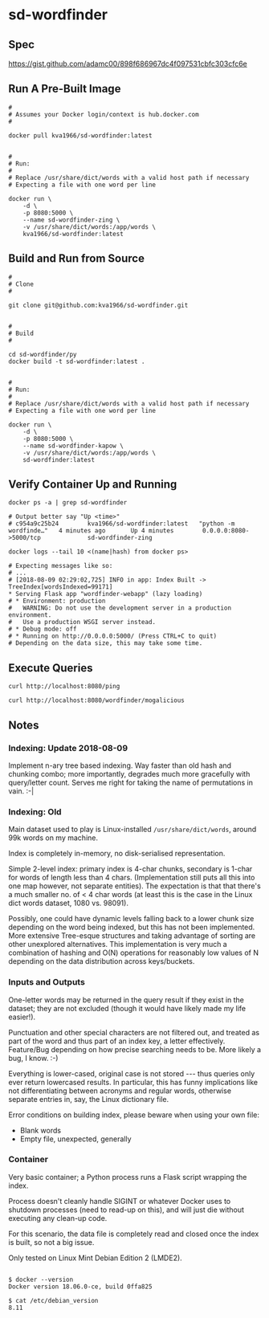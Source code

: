 # sd-wordfinder

## Spec

<https://gist.github.com/adamc00/898f686967dc4f097531cbfc303cfc6e>



## Run A Pre-Built Image

```
#
# Assumes your Docker login/context is hub.docker.com
#

docker pull kva1966/sd-wordfinder:latest


#
# Run:
# 
# Replace /usr/share/dict/words with a valid host path if necessary
# Expecting a file with one word per line

docker run \
    -d \
    -p 8080:5000 \
    --name sd-wordfinder-zing \
    -v /usr/share/dict/words:/app/words \
    kva1966/sd-wordfinder:latest

```

## Build and Run from Source

```
#
# Clone
#

git clone git@github.com:kva1966/sd-wordfinder.git


#
# Build
#

cd sd-wordfinder/py
docker build -t sd-wordfinder:latest .


#
# Run:
# 
# Replace /usr/share/dict/words with a valid host path if necessary
# Expecting a file with one word per line

docker run \
    -d \
    -p 8080:5000 \
    --name sd-wordfinder-kapow \
    -v /usr/share/dict/words:/app/words \
    sd-wordfinder:latest
```


## Verify Container Up and Running

```
docker ps -a | grep sd-wordfinder

# Output better say "Up <time>"
# c954a9c25b24        kva1966/sd-wordfinder:latest   "python -m wordfinde…"   4 minutes ago       Up 4 minutes        0.0.0.0:8080->5000/tcp             sd-wordfinder-zing

docker logs --tail 10 <(name|hash) from docker ps>

# Expecting messages like so:
# ...
# [2018-08-09 02:29:02,725] INFO in app: Index Built -> TreeIndex[wordsIndexed=99171]
* Serving Flask app "wordfinder-webapp" (lazy loading)
# * Environment: production
#   WARNING: Do not use the development server in a production environment.
#   Use a production WSGI server instead.
# * Debug mode: off
# * Running on http://0.0.0.0:5000/ (Press CTRL+C to quit)
# Depending on the data size, this may take some time.

```


## Execute Queries

```
curl http://localhost:8080/ping

curl http://localhost:8080/wordfinder/mogalicious

```


## Notes

### Indexing: Update 2018-08-09

Implement n-ary tree based indexing. Way faster than old hash and chunking
combo; more importantly, degrades much more gracefully with query/letter
count. Serves me right for taking the name of permutations in vain. :-|


### Indexing: Old

Main dataset used to play is Linux-installed `/usr/share/dict/words`, around
99k words on my machine.

Index is completely in-memory, no disk-serialised representation.

Simple 2-level index: primary index is 4-char chunks, secondary is 1-char for
words of length less than 4 chars. (Implementation still puts all this into one 
map however, not separate entities). The expectation is that that there's a much
smaller no. of < 4 char words (at least this is the case in the Linux dict words
dataset, 1080 vs. 98091). 

Possibly, one could have dynamic levels falling back to a lower chunk size 
depending on the word being indexed, but this has not been implemented. More
extensive Tree-esque structures and taking advantage of sorting are other
unexplored alternatives. This implementation is very much a combination of 
hashing and O(N) operations for reasonably low values of N depending on the 
data distribution across keys/buckets.

### Inputs and Outputs

One-letter words may be returned in the query result if they exist in the 
dataset; they are not excluded (though it would have likely made my life 
easier!).

Punctuation and other special characters are not filtered out, and treated as 
part of the word and thus part of an index key, a letter effectively. Feature/Bug 
depending on how precise searching needs to be. More likely a bug, I know. :-)

Everything is lower-cased, original case is not stored --- thus queries only 
ever return lowercased results. In particular, this has funny implications 
like not differentiating between acronyms and regular words, otherwise 
separate entries in, say, the Linux dictionary file.

Error conditions on building index, please beware when using your own file:

* Blank words
* Empty file, unexpected, generally


### Container

Very basic container; a Python process runs a Flask script wrapping the index.

Process doesn't cleanly handle SIGINT or whatever Docker uses to shutdown 
processes (need to read-up on this), and will just die without executing any 
clean-up code.

For this scenario, the data file is completely read and closed once the index 
is built, so not a big issue.

Only tested on Linux Mint Debian Edition 2 (LMDE2).


```

$ docker --version
Docker version 18.06.0-ce, build 0ffa825

$ cat /etc/debian_version 
8.11

```
